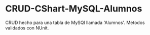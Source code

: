 # CRUD-CShart-MySQL-Alumnos
CRUD hecho para una tabla de MySQl llamada 'Alumnos'.
Metodos validados con NUnit.

